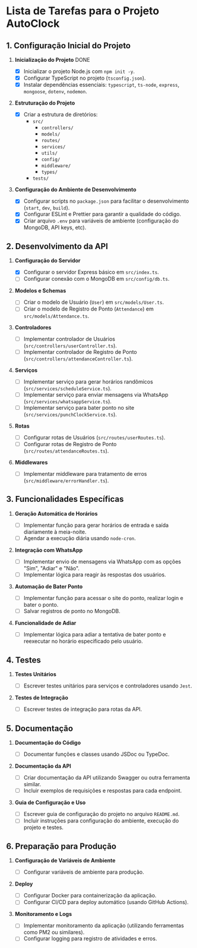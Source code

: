 # Lista de Tarefas para o Projeto AutoClock

## 1. Configuração Inicial do Projeto

1. **Inicialização do Projeto** DONE

   - [x] Inicializar o projeto Node.js com `npm init -y`.
   - [x] Configurar TypeScript no projeto (`tsconfig.json`).
   - [x] Instalar dependências essenciais: `typescript`, `ts-node`, `express`, `mongoose`, `dotenv`, `nodemon`.

2. **Estruturação do Projeto**

   - [x] Criar a estrutura de diretórios:
     - `src/`
       - `controllers/`
       - `models/`
       - `routes/`
       - `services/`
       - `utils/`
       - `config/`
       - `middleware/`
       - `types/`
     - `tests/`

3. **Configuração do Ambiente de Desenvolvimento**
   - [x] Configurar scripts no `package.json` para facilitar o desenvolvimento (`start`, `dev`, `build`).
   - [x] Configurar ESLint e Prettier para garantir a qualidade do código.
   - [x] Criar arquivo `.env` para variáveis de ambiente (configuração do MongoDB, API keys, etc).

## 2. Desenvolvimento da API

1. **Configuração do Servidor**

   - [x] Configurar o servidor Express básico em `src/index.ts`.
   - [ ] Configurar conexão com o MongoDB em `src/config/db.ts`.

2. **Modelos e Schemas**

   - [ ] Criar o modelo de Usuário (`User`) em `src/models/User.ts`.
   - [ ] Criar o modelo de Registro de Ponto (`Attendance`) em `src/models/Attendance.ts`.

3. **Controladores**

   - [ ] Implementar controlador de Usuários (`src/controllers/userController.ts`).
   - [ ] Implementar controlador de Registro de Ponto (`src/controllers/attendanceController.ts`).

4. **Serviços**

   - [ ] Implementar serviço para gerar horários randômicos (`src/services/scheduleService.ts`).
   - [ ] Implementar serviço para enviar mensagens via WhatsApp (`src/services/whatsappService.ts`).
   - [ ] Implementar serviço para bater ponto no site (`src/services/punchClockService.ts`).

5. **Rotas**

   - [ ] Configurar rotas de Usuários (`src/routes/userRoutes.ts`).
   - [ ] Configurar rotas de Registro de Ponto (`src/routes/attendanceRoutes.ts`).

6. **Middlewares**
   - [ ] Implementar middleware para tratamento de erros (`src/middleware/errorHandler.ts`).

## 3. Funcionalidades Específicas

1. **Geração Automática de Horários**

   - [ ] Implementar função para gerar horários de entrada e saída diariamente à meia-noite.
   - [ ] Agendar a execução diária usando `node-cron`.

2. **Integração com WhatsApp**

   - [ ] Implementar envio de mensagens via WhatsApp com as opções "Sim", "Adiar" e "Não".
   - [ ] Implementar lógica para reagir às respostas dos usuários.

3. **Automação de Bater Ponto**

   - [ ] Implementar função para acessar o site do ponto, realizar login e bater o ponto.
   - [ ] Salvar registros de ponto no MongoDB.

4. **Funcionalidade de Adiar**
   - [ ] Implementar lógica para adiar a tentativa de bater ponto e reexecutar no horário especificado pelo usuário.

## 4. Testes

1. **Testes Unitários**

   - [ ] Escrever testes unitários para serviços e controladores usando `Jest`.

2. **Testes de Integração**
   - [ ] Escrever testes de integração para rotas da API.

## 5. Documentação

1. **Documentação do Código**

   - [ ] Documentar funções e classes usando JSDoc ou TypeDoc.

2. **Documentação da API**

   - [ ] Criar documentação da API utilizando Swagger ou outra ferramenta similar.
   - [ ] Incluir exemplos de requisições e respostas para cada endpoint.

3. **Guia de Configuração e Uso**
   - [ ] Escrever guia de configuração do projeto no arquivo `README.md`.
   - [ ] Incluir instruções para configuração do ambiente, execução do projeto e testes.

## 6. Preparação para Produção

1. **Configuração de Variáveis de Ambiente**

   - [ ] Configurar variáveis de ambiente para produção.

2. **Deploy**

   - [ ] Configurar Docker para containerização da aplicação.
   - [ ] Configurar CI/CD para deploy automático (usando GitHub Actions).

3. **Monitoramento e Logs**
   - [ ] Implementar monitoramento da aplicação (utilizando ferramentas como PM2 ou similares).
   - [ ] Configurar logging para registro de atividades e erros.
